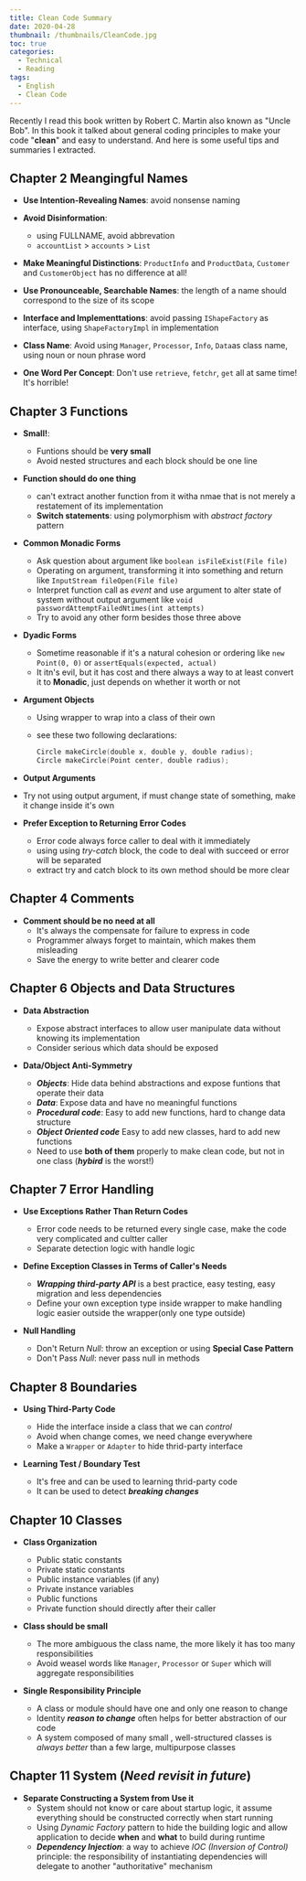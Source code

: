 ```yaml
---
title: Clean Code Summary
date: 2020-04-28
thumbnail: /thumbnails/CleanCode.jpg
toc: true
categories:
  - Technical
  - Reading
tags:
  - English
  - Clean Code
---
```


Recently I read this book <Clean Code> written by Robert C. Martin also known as "Uncle Bob". In this book it talked about general coding principles to make your code "**clean**" and easy to understand. And here is some useful tips and summaries I extracted. 

<!-- more -->

## Chapter 2 Meangingful Names

- **Use Intention-Revealing Names**: avoid nonsense naming  
- **Avoid Disinformation**:
  - using FULLNAME, avoid abbrevation
  - `accountList` > `accounts` > `List`

- **Make Meaningful Distinctions**: `ProductInfo` and `ProductData`, `Customer` and `CustomerObject` has no difference at all!

- **Use Pronounceable, Searchable Names**: the length of a name should correspond to the size of its scope

- **Interface and Implementtations**: avoid passing `IShapeFactory` as interface, using `ShapeFactoryImpl` in implementation

- **Class Name**: Avoid using `Manager`, `Processor`, `Info`, `Data`as class name, using noun or noun phrase word

- **One Word Per Concept**: Don't use `retrieve`, `fetchr`, `get` all at same time! It's horrible!

## Chapter 3 Functions

- **Small!**: 
  - Funtions should be **very small**
  - Avoid nested structures and each block should be one line
  
- **Function should do one thing**
  - can't extract another function from it witha nmae that is not merely a restatement of its implementation
  - **Switch statements**: using polymorphism with *abstract factory* pattern
  
- **Common Monadic Forms**
  - Ask question about argument like `boolean isFileExist(File file)`
  - Operating on argument, transforming it into something and return like `InputStream fileOpen(File file)`
  - Interpret function call as *event* and use argument to alter state of system without output argument like `void passwordAttemptFailedNtimes(int attempts)`
  - Try to avoid any other form besides those three above

- **Dyadic Forms**
  - Sometime reasonable if it's a natural cohesion or ordering like `new Point(0, 0)` or `assertEquals(expected, actual)`
  - It itn's evil, but it has cost and there always a way to at least convert it to **Monadic**, just depends on whether it worth or not

- **Argument Objects**
  - Using wrapper to wrap into a class of their own
  - see these two following declarations:

    ```kotlin
    Circle makeCircle(double x, double y, double radius);
    Circle makeCircle(Point center, double radius);
    ```
  
- **Output Arguments**
  
- Try not using output argument, if must change state of something, make it change inside it's own
  
- **Prefer Exception to Returning Error Codes**
  - Error code always force caller to deal with it immediately
  - using using *try-catch* block, the code to deal with succeed or error will be separated
  - extract try and catch block to its own method should be more clear

## Chapter 4 Comments

- **Comment should be no need at all**
  - It's always the compensate for failure to express in code
  - Programmer always forget to maintain, which makes them misleading
  - Save the energy to write better and clearer code

## Chapter 6 Objects and Data Structures

- **Data Abstraction**
  - Expose abstract interfaces to allow user manipulate data without knowing its implementation
  - Consider serious which data should be exposed

- **Data/Object Anti-Symmetry**
  - ***Objects***: Hide data behind abstractions and expose funtions that operate their data
  - ***Data***: Expose data and have no meaningful functions
  - ***Procedural code***: Easy to add new functions, hard to change data structure
  - ***Object Oriented code*** Easy to add new classes, hard to add new functions
  - Need to use **both of them** properly to make clean code, but not in one class (***hybird*** is the worst!)

## Chapter 7 Error Handling

- **Use Exceptions Rather Than Return Codes**
  - Error code needs to be returned every single case, make the code very complicated and cultter caller
  - Separate detection logic with handle logic

- **Define Exception Classes in Terms of Caller's Needs**
  - ***Wrapping third-party API*** is a best practice, easy testing, easy migration and less dependencies
  - Define your own exception type inside wrapper to make handling logic easier outside the wrapper(only one type outside)

- **Null Handling**
  - Don't Return *Null*: throw an exception or using **Special Case Pattern**
  - Don't Pass *Null*: never pass null in methods

## Chapter 8 Boundaries

- **Using Third-Party Code**
  - Hide the interface inside a class that we can *control*
  - Avoid when change comes, we need change everywhere
  - Make a `Wrapper` or `Adapter` to hide thrid-party interface 

- **Learning Test / Boundary Test**
  - It's free and can be used to learning thrid-party code
  - It can be used to detect ***breaking changes***

## Chapter 10 Classes

- **Class Organization**
  - Public static constants
  - Private static constants
  - Public instance variables (if any)
  - Private instance variables
  - Public functions
  - Private function should directly after their caller

- **Class should be small**
  - The more ambiguous the class name, the more likely it has too many responsibilities
  - Avoid weasel words like `Manager`, `Processor` or `Super` which will aggregate responsibilities

- **Single Responsibility Principle**
  - A class or module should have one and only one reason to change
  - Identity ***reason to change*** often helps for better abstraction of our code
  - A system composed of many small , well-structured classes is *always better* than a few large, multipurpose classes

## Chapter 11 System (*Need revisit in future*)

- **Separate Constructing a System from Use it**
  - System should not know or care about startup logic, it assume everything should be constructed correctly when start running
  - Using *Dynamic Factory* pattern to hide the building logic and allow application to decide **when** and **what** to build during runtime
  - ***Dependency Injection***: a way to achieve *IOC (Inversion of Control)* principle: the responsibility of instantiating dependencies will delegate to another "authoritative" mechanism
